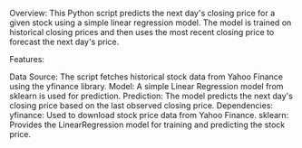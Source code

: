 Overview:
This Python script predicts the next day's closing price for a given stock using a simple linear regression model. The model is trained on historical closing prices and then uses the most recent closing price to forecast the next day's price.

Features:

Data Source: The script fetches historical stock data from Yahoo Finance using the yfinance library.
Model: A simple Linear Regression model from sklearn is used for prediction.
Prediction: The model predicts the next day's closing price based on the last observed closing price.
Dependencies:
yfinance: Used to download stock price data from Yahoo Finance.
sklearn: Provides the LinearRegression model for training and predicting the stock price.
